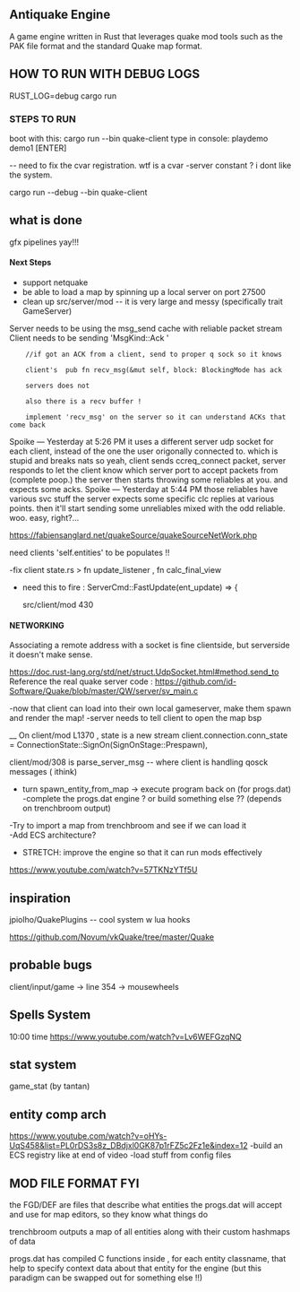 
## Antiquake Engine 

A game engine written in Rust that leverages quake mod tools such as the PAK file format and the standard Quake map format.  
 

## HOW TO RUN WITH DEBUG LOGS
RUST_LOG=debug cargo run


 ### STEPS TO RUN 
 boot with this: cargo run --bin quake-client
 type in console: playdemo demo1  [ENTER]

-- need to fix the cvar registration.  wtf is a cvar -server constant ?  i dont like the system. 


cargo run --debug --bin quake-client



## what is done 
gfx pipelines yay!!!



#### Next Steps 
- support netquake 
- be able to load a map  by spinning up a local server on port 27500 
- clean up  src/server/mod  -- it is very large and messy  (specifically trait GameServer)



Server needs to be using the msg_send cache with reliable packet stream 
Client needs to be sending 'MsgKind::Ack '

        //if got an ACK from a client, send to proper q sock so it knows 

        client's  pub fn recv_msg(&mut self, block: BlockingMode has ack 

        servers does not 

        also there is a recv buffer !

        implement 'recv_msg' on the server so it can understand ACKs that come back 





Spoike
 — 
Yesterday at 5:26 PM
it uses a different server udp socket for each client, instead of the one the user origonally connected to. which is stupid and breaks nats
so yeah, client sends ccreq_connect packet, server responds to let the client know which server port to accept packets from (complete poop.)
the server then starts throwing some reliables at you.
and expects some acks.
Spoike
 — 
Yesterday at 5:44 PM
those reliables have various svc stuff
the server expects some specific clc replies at various points.
then it'll start sending some unreliables mixed with the odd reliable. woo. easy, right?...


https://fabiensanglard.net/quakeSource/quakeSourceNetWork.php


need clients 'self.entities' to be populates !!

-fix client state.rs >  fn update_listener , fn calc_final_view

- need this to fire :  ServerCmd::FastUpdate(ent_update) => { 

    src/client/mod 430 


 


#### NETWORKING 
Associating a remote address with a socket is fine clientside, but serverside it doesn't make sense.

https://doc.rust-lang.org/std/net/struct.UdpSocket.html#method.send_to
Reference the real quake server code : https://github.com/id-Software/Quake/blob/master/QW/server/sv_main.c



-now that client can load into their own local gameserver, make them spawn and render the map! 
-server needs to tell client to open the map bsp 



__ 
On client/mod  L1370 , 
state is a new stream 
client.connection.conn_state =  ConnectionState::SignOn(SignOnStage::Prespawn),


client/mod/308  is parse_server_msg   -- where client is handling qosck messages ( ithink) 







- turn spawn_entity_from_map -> execute program   back on (for progs.dat)
-complete the progs.dat engine ?  or build something else ??  (depends on trenchbroom output)



-Try to import a map from trenchbroom and see if we can load it  
-Add ECS architecture?
 

- STRETCH: improve the engine so that it can run mods effectively

https://www.youtube.com/watch?v=57TKNzYTf5U





## inspiration 
jpiolho/QuakePlugins -- cool system w lua hooks 

https://github.com/Novum/vkQuake/tree/master/Quake

  
 ## probable bugs 
 client/input/game -> line 354 -> mousewheels 

 
 
 

## Spells System

10:00 time 
https://www.youtube.com/watch?v=Lv6WEFGzqNQ


## stat system
game_stat  (by tantan)


## entity comp arch

https://www.youtube.com/watch?v=oHYs-UqS458&list=PL0rDS3s8z_DBdjxl0GK87p1rFZ5c2Fz1e&index=12
-build an ECS registry like at end of video 
-load stuff from config files 



##  MOD FILE FORMAT FYI 

the FGD/DEF are files that describe what entities the progs.dat will accept and use
for map editors, so they know what things do

trenchbroom outputs a map of all entities along with their custom hashmaps of data 

progs.dat has compiled C functions inside , for each entity classname, that help to specify context data about that entity for the engine  (but this paradigm can be swapped out for something else !!) 